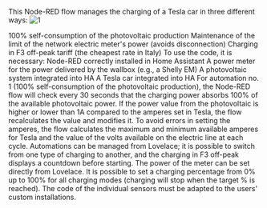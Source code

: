 This Node-RED flow manages the charging of a Tesla car in three different ways:
![1](https://github.com/MicheleMercuri/mickmmm/assets/97225788/99d5eae7-b79f-4f46-8f51-629926b513e9)

100% self-consumption of the photovoltaic production
Maintenance of the limit of the network electric meter's power (avoids disconnection)
Charging in F3 off-peak tariff (the cheapest rate in Italy)
To use the code, it is necessary:
Node-RED correctly installed in Home Assistant
A power meter for the power delivered by the wallbox (e.g., a Shelly EM)
A photovoltaic system integrated into HA
A Tesla car integrated into HA
For automation no. 1 (100% self-consumption of the photovoltaic production), the Node-RED flow will check every 30 seconds that the charging power absorbs 100% of the available photovoltaic power. If the power value from the photovoltaic is higher or lower than 1A compared to the amperes set in Tesla, the flow recalculates the value and modifies it. To avoid errors in setting the amperes, the flow calculates the maximum and minimum available amperes for Tesla and the value of the volts available on the electric line at each cycle.
Automations can be managed from Lovelace; it is possible to switch from one type of charging to another, and the charging in F3 off-peak displays a countdown before starting.
The power of the meter can be set directly from Lovelace.
It is possible to set a charging percentage from 0% up to 100% for all charging modes (charging will stop when the target % is reached).
The code of the individual sensors must be adapted to the users' custom installations.
